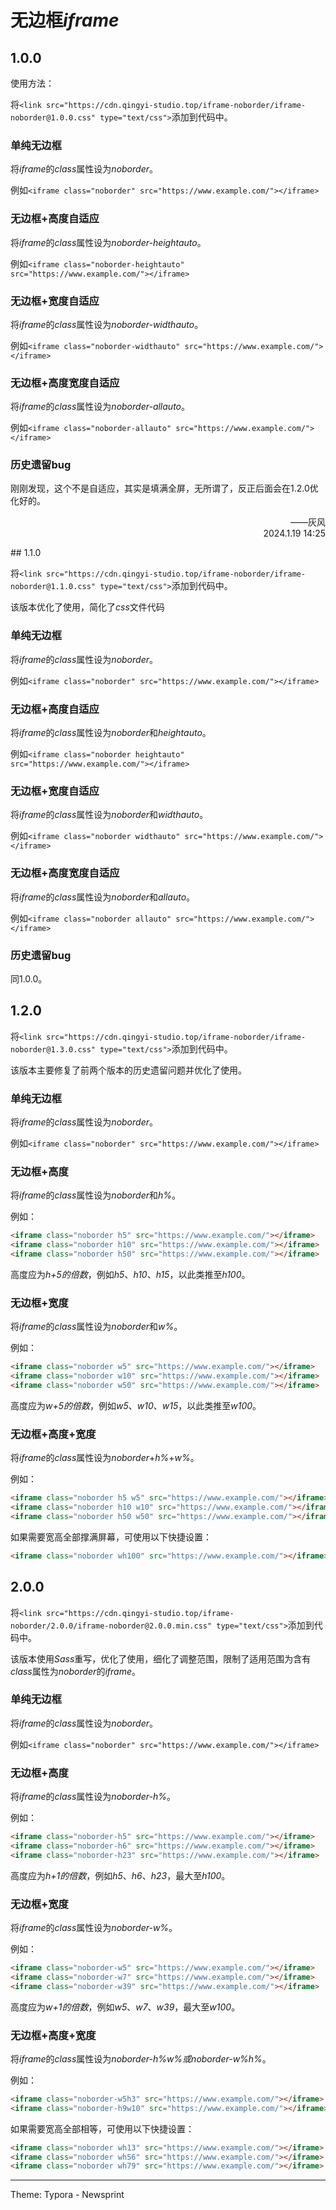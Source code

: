 <script>
// 创建一个新的链接元素
var link = document.createElement('link');
// 设置链接的属性
link.href = 'https://cdn.qingyi-studio.top/PT-Serif/PT-Serif.css';
link.rel = 'stylesheet';
link.type = 'text/css';
link.crossOrigin = true;
// 将链接插入到页面的`<head>`中
document.head.appendChild(link);
// 修改页面的标题
document.title = "青衣工作室CDN";
// 在2秒后再次修改标题为“青衣工作室CDN”
setTimeout(function() {
  document.title = "青衣工作室CDN";
}, 2000);
</script>
# 无边框*iframe*

## 1.0.0

使用方法：

将`<link src="https://cdn.qingyi-studio.top/iframe-noborder/iframe-noborder@1.0.0.css" type="text/css">`添加到代码中。

### 单纯无边框

将*iframe*的*class*属性设为*noborder*。

例如`<iframe class="noborder" src="https://www.example.com/"></iframe>`

### 无边框+高度自适应

将*iframe*的*class*属性设为*noborder-heightauto*。

例如`<iframe class="noborder-heightauto" src="https://www.example.com/"></iframe>`

### 无边框+宽度自适应

将*iframe*的*class*属性设为*noborder-widthauto*。

例如`<iframe class="noborder-widthauto" src="https://www.example.com/"></iframe>`

### 无边框+高度宽度自适应

将*iframe*的*class*属性设为*noborder-allauto*。

例如`<iframe class="noborder-allauto" src="https://www.example.com/"></iframe>`

### 历史遗留bug

刚刚发现，这个不是自适应，其实是填满全屏，无所谓了，反正后面会在1.2.0优化好的。

<p style="text-align:right">
	——灰风
	<br>
	2024.1.19 14:25
</p>
## 1.1.0

将`<link src="https://cdn.qingyi-studio.top/iframe-noborder/iframe-noborder@1.1.0.css" type="text/css">`添加到代码中。

该版本优化了使用，简化了*css*文件代码

### 单纯无边框

将*iframe*的*class*属性设为*noborder*。

例如`<iframe class="noborder" src="https://www.example.com/"></iframe>`

### 无边框+高度自适应

将*iframe*的*class*属性设为*noborder*和*heightauto*。

例如`<iframe class="noborder heightauto" src="https://www.example.com/"></iframe>`

### 无边框+宽度自适应

将*iframe*的*class*属性设为*noborder*和*widthauto*。

例如`<iframe class="noborder widthauto" src="https://www.example.com/"></iframe>`

### 无边框+高度宽度自适应

将*iframe*的*class*属性设为*noborder*和*allauto*。

例如`<iframe class="noborder allauto" src="https://www.example.com/"></iframe>`

### 历史遗留bug

同1.0.0。

## 1.2.0

将`<link src="https://cdn.qingyi-studio.top/iframe-noborder/iframe-noborder@1.3.0.css" type="text/css">`添加到代码中。

该版本主要修复了前两个版本的历史遗留问题并优化了使用。

### 单纯无边框

将*iframe*的*class*属性设为*noborder*。

例如`<iframe class="noborder" src="https://www.example.com/"></iframe>`

### 无边框+高度

将*iframe*的*class*属性设为*noborder*和*h%*。

例如：

```html
<iframe class="noborder h5" src="https://www.example.com/"></iframe>
<iframe class="noborder h10" src="https://www.example.com/"></iframe>
<iframe class="noborder h50" src="https://www.example.com/"></iframe>
```

高度应为*h+5的倍数*，例如*h5*、*h10*、*h15*，以此类推至*h100*。

### 无边框+宽度

将*iframe*的*class*属性设为*noborder*和*w%*。

例如：

```html
<iframe class="noborder w5" src="https://www.example.com/"></iframe>
<iframe class="noborder w10" src="https://www.example.com/"></iframe>
<iframe class="noborder w50" src="https://www.example.com/"></iframe>
```

高度应为*w+5的倍数*，例如*w5*、*w10*、*w15*，以此类推至*w100*。

### 无边框+高度+宽度

将*iframe*的*class*属性设为*noborder*+*h%*+*w%*。

例如：

```html
<iframe class="noborder h5 w5" src="https://www.example.com/"></iframe>
<iframe class="noborder h10 w10" src="https://www.example.com/"></iframe>
<iframe class="noborder h50 w50" src="https://www.example.com/"></iframe>
```

如果需要宽高全部撑满屏幕，可使用以下快捷设置：

```html
<iframe class="noborder wh100" src="https://www.example.com/"></iframe>
```

## 2.0.0

将`<link src="https://cdn.qingyi-studio.top/iframe-noborder/2.0.0/iframe-noborder@2.0.0.min.css" type="text/css">`添加到代码中。

该版本使用*Sass*重写，优化了使用，细化了调整范围，限制了适用范围为含有*class*属性为*noborder*的*iframe*。

### 单纯无边框

将*iframe*的*class*属性设为*noborder*。

例如`<iframe class="noborder" src="https://www.example.com/"></iframe>`

### 无边框+高度

将*iframe*的*class*属性设为*noborder-h%*。

例如：

```html
<iframe class="noborder-h5" src="https://www.example.com/"></iframe>
<iframe class="noborder-h6" src="https://www.example.com/"></iframe>
<iframe class="noborder-h23" src="https://www.example.com/"></iframe>
```

高度应为*h+1的倍数*，例如*h5*、*h6*、*h23*，最大至*h100*。

### 无边框+宽度

将*iframe*的*class*属性设为*noborder-w%*。

例如：

```html
<iframe class="noborder-w5" src="https://www.example.com/"></iframe>
<iframe class="noborder-w7" src="https://www.example.com/"></iframe>
<iframe class="noborder-w39" src="https://www.example.com/"></iframe>
```

高度应为*w+1的倍数*，例如*w5*、*w7*、*w39*，最大至*w100*。

### 无边框+高度+宽度

将*iframe*的*class*属性设为*noborder-h%w%*或*noborder-w%h%*。

例如：

```html
<iframe class="noborder-w5h3" src="https://www.example.com/"></iframe>
<iframe class="noborder-h9w10" src="https://www.example.com/"></iframe>
```

如果需要宽高全部相等，可使用以下快捷设置：

```html
<iframe class="noborder wh13" src="https://www.example.com/"></iframe>
<iframe class="noborder wh56" src="https://www.example.com/"></iframe>
<iframe class="noborder wh79" src="https://www.example.com/"></iframe>
```

------

Theme: Typora - Newsprint
